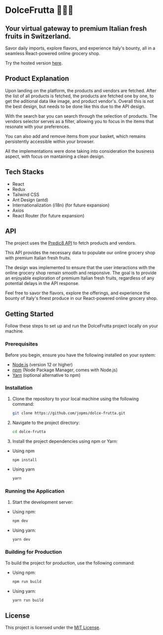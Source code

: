 # DolceFrutta 🍊🇮🇹
## Your virtual gateway to premium Italian fresh fruits in Switzerland.

Savor daily imports, explore flavors, and experience Italy's bounty, all in a seamless React-powered online grocery shop.

Try the hosted version [here](https://dolce-frutta.netlify.app/).
## Product Explanation
Upon landing on the platform, the products and vendors are fetched. After the list of all products is fetched, the products are fetched one by one, to get the aditional data like image, and product vendor's. Overall this is not the best design, but needs to be done like this due to the API design.

With the search bar you can search through the selection of products. The vendors selector serves as a filter, allowing you to focus in the items that resonate with your preferences.

You can also add and remove items from your basket, which remains persistently accessible within your browser.

All the implementations were done taking into consideration the business aspect, with focus on mantaining a clean design.

## Tech Stacks
- React
- Redux
- Tailwind CSS
- Ant Design (antd)
- Internationalization (i18n) (for future expansion)
- Axios
- React Router (for future expansion)

## API
The project uses the [Predic8 API](https://api.predic8.de/shop/v2/swagger-ui/index.html#) to fetch products and vendors.

This API provides the necessary data to populate our online grocery shop with premium Italian fresh fruits.

The design was implemented to ensure that the user interactions with the online grocery shop remain smooth and responsive. The goal is to provide an enjoyable exploration of premium Italian fresh fruits, regardless of any potential delays in the API response.

Feel free to savor the flavors, explore the offerings, and experience the bounty of Italy's finest produce in our React-powered online grocery shop.

## Getting Started
Follow these steps to set up and run the DolceFrutta project locally on your machine.

### Prerequisites
Before you begin, ensure you have the following installed on your system:

- [Node.js](https://nodejs.org) (version 12 or higher)
- [npm](https://www.npmjs.com/) (Node Package Manager, comes with Node.js)
- [Yarn](https://yarnpkg.com/) (optional alternative to npm)

### Installation
1. Clone the repository to your local machine using the following command:

   ```sh
   git clone https://github.com/jopms/dolce-frutta.git

2. Navigate to the project directory:

   ```sh
   cd dolce-frutta

3. Install the project dependencies using npm or Yarn:
 - Using npm
   ```sh
   npm install

- Using yarn
   ```sh
   yarn
  
### Running the Application
1. Start the development server:

 - Using npm:
   ```sh
   npm dev

- Using yarn:
   ```sh
   yarn dev

### Building for Production
To build the project for production, use the following command:

 - Using npm:
    ```sh
    npm run build

- Using yarn:
    ```sh
    yarn run build

## License
This project is licensed under the [MIT License](https://opensource.org/license/mit/).

